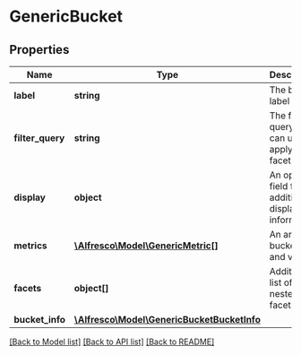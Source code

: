 # GenericBucket

## Properties
Name | Type | Description | Notes
------------ | ------------- | ------------- | -------------
**label** | **string** | The bucket label | [optional] 
**filter_query** | **string** | The filter query you can use to apply this facet | [optional] 
**display** | **object** | An optional field for additional display information | [optional] 
**metrics** | [**\Alfresco\Model\GenericMetric[]**](GenericMetric.md) | An array of buckets and values | [optional] 
**facets** | **object[]** | Additional list of nested facets | [optional] 
**bucket_info** | [**\Alfresco\Model\GenericBucketBucketInfo**](GenericBucketBucketInfo.md) |  | [optional] 

[[Back to Model list]](../README.md#documentation-for-models) [[Back to API list]](../README.md#documentation-for-api-endpoints) [[Back to README]](../README.md)


